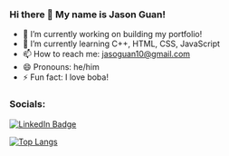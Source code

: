 ### Hi there 👋 My name is Jason Guan!

- 🔭 I’m currently working on building my portfolio!
- 🌱 I’m currently learning C++, HTML, CSS, JavaScript
- 📫 How to reach me: jasoguan10@gmail.com
- 😄 Pronouns: he/him
- ⚡ Fun fact: I love boba!

### Socials:
<div class = "badges">
  <a href = "https://www.linkedin.com/in/jiaxiong-guan/">
    <img src = "https://img.shields.io/badge/LinkedIn-0077B5?style=for-the-badge&logo=linkedin&logoColor=white" alt ="LinkedIn Badge">
  </a>
</div>


[![Top Langs](https://github-readme-stats.vercel.app/api/top-langs/?username=Jguan10)](https://github.com/anuraghazra/github-readme-stats)
<!-- Thanks to https://github.com/anuraghazra for the stats! -->
